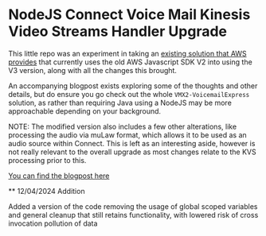 # NodeJS Connect Voice Mail Kinesis Video Streams Handler Upgrade

This little repo was an experiment in taking an [existing solution that AWS provides](https://github.com/amazon-connect/amazon-connect-salesforce-scv/tree/master/Solutions/VMX2-VoicemailExpress) that currently uses the old AWS Javascript SDK V2 into using the V3 version, along with all the changes this brought.

An accompanying blogpost exists exploring some of the thoughts and other details, but do ensure you go check out the whole `VMX2-VoicemailExpress` solution, as rather than requiring Java using a NodeJS may be more approachable depending on your background.

NOTE: The modified version also includes a few other alterations, like processing the audio via muLaw format, which allows it to be used as an audio source within Connect. This is left as an interesting aside, however is not really relevant to the overall upgrade as most changes relate to the KVS processing prior to this.

[You can find the blogpost here](https://tech.yustin.nz/aws/connect-voicemail-javascript-sdk-v3-and-kvs/)

\*\* 12/04/2024 Addition

Added a version of the code removing the usage of global scoped variables and general cleanup that still retains functionality, with lowered risk of cross invocation pollution of data
